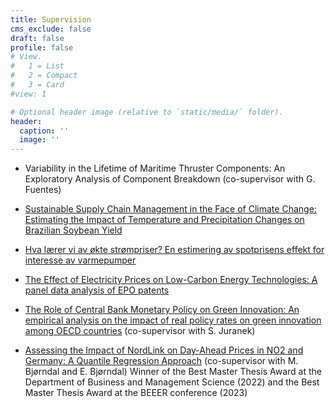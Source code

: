 ```yaml
---
title: Supervision
cms_exclude: false
draft: false
profile: false
# View.
#   1 = List
#   2 = Compact
#   3 = Card
#view: 1

# Optional header image (relative to `static/media/` folder).
header:
  caption: ''
  image: ''
---
```


* Variability in the Lifetime of Maritime Thruster Components: An Exploratory Analysis of Component Breakdown (co-supervisor with G. Fuentes)

* [Sustainable Supply Chain Management in the Face of Climate Change: Estimating the Impact of Temperature and Precipitation Changes on Brazilian Soybean Yield](https://openaccess.nhh.no/nhh-xmlui/handle/11250/3090220) 

* [Hva lærer vi av økte strømpriser? En estimering av spotprisens effekt for interesse av varmepumper](https://openaccess.nhh.no/nhh-xmlui/handle/11250/3050551)

* [The Effect of Electricity Prices on Low-Carbon Energy Technologies: A panel data analysis of EPO patents](https://openaccess.nhh.no/nhh-xmlui/handle/11250/3054536) 

* [The Role of Central Bank Monetary Policy on Green Innovation: An empirical analysis on the impact of real policy rates on green innovation among OECD countries](https://openaccess.nhh.no/nhh-xmlui/handle/11250/3050643) (co-supervisor with S. Juranek)

* [Assessing the Impact of NordLink on Day-Ahead Prices in NO2 and Germany: A Quantile Regression Approach](https://openaccess.nhh.no/nhh-xmlui/handle/11250/3023471) (co-supervisor with M. Bjørndal and E. Bjørndal)
Winner of the Best Master Thesis Award at the Department of Business and Management Science (2022) and the Best Master Thesis Award at the BEEER conference (2023)

